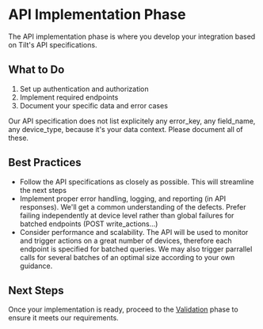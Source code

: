 # API Implementation Phase

The API implementation phase is where you develop your integration based on Tilt's API specifications.

## What to Do

1. Set up authentication and authorization
2. Implement required endpoints
3. Document your specific data and error cases

Our API specification does not list explicitely any error_key, any field_name, any device_type,
because it's your data context. Please document all of these.

## Best Practices

- Follow the API specifications as closely as possible. This will streamline the next steps
- Implement proper error handling, logging, and reporting (in API responses). We'll get a common understanding of the defects. Prefer failing independently at device level rather than global failures for batched endpoints (POST write_actions...)
- Consider performance and scalability. The API will be used to monitor and trigger actions on a great number of devices, therefore each endpoint is specified for batched queries. We may also trigger parrallel calls for several batches of an optimal size according to your own guidance.

## Next Steps

Once your implementation is ready, proceed to the [Validation](validation.md) phase to ensure it meets our requirements. 